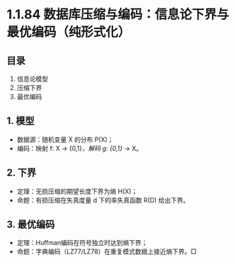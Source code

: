 # 1.1.84 数据库压缩与编码：信息论下界与最优编码（纯形式化）

## 目录

1. 信息论模型
2. 压缩下界
3. 最优编码

## 1. 模型

- 数据源：随机变量 X 的分布 P(X)；
- 编码：映射 f: X → {0,1}*，解码 g: {0,1}* → X。

## 2. 下界

- 定理：无损压缩的期望长度下界为熵 H(X)；
- 命题：有损压缩在失真度量 d 下的率失真函数 R(D) 给出下界。

## 3. 最优编码

- 定理：Huffman编码在符号独立时达到熵下界；
- 命题：字典编码（LZ77/LZ78）在重复模式数据上接近熵下界。□
